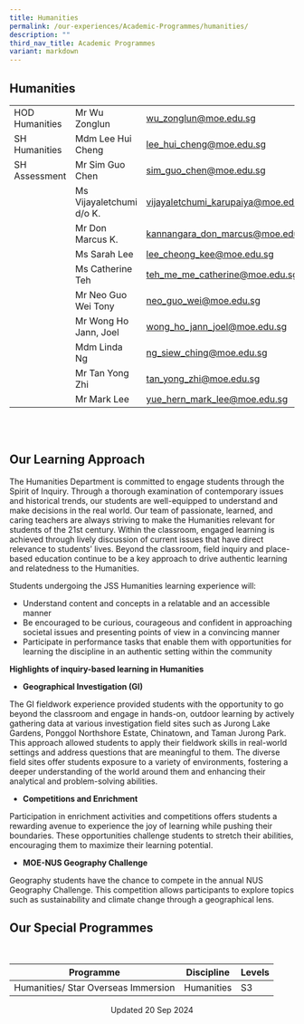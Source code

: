 ```yaml
---
title: Humanities
permalink: /our-experiences/Academic-Programmes/humanities/
description: ""
third_nav_title: Academic Programmes
variant: markdown
---
```

## Humanities

 
|  |  |  |
| -------- | -------- | -------- |
| HOD Humanities  | Mr Wu Zonglun    | [wu_zonglun@moe.edu.sg](wu_zonglun@moe.edu.sg)   |
|SH Humanities|Mdm Lee Hui Cheng|[lee\_hui\_cheng@moe.edu.sg](mailto:lee_hui_cheng@moe.edu.sg)  |
|SH Assessment|Mr Sim Guo Chen|[sim\_guo\_chen@moe.edu.sg](mailto:sim_guo_chen@moe.edu.sg)  |
|      | Ms Vijayaletchumi d/o K.    | [vijayaletchumi\_karupaiya@moe.edu.sg](mailto:vijayaletchumi_karupaiya@moe.edu.sg)     |
|      | Mr Don Marcus K.    | [kannangara\_don\_marcus@moe.edu.sg](mailto:kannangara_don_marcus@moe.edu.sg)   |
|     | Ms Sarah Lee   | [lee_cheong_kee@moe.edu.sg](mailto:lee_cheong_kee@moe.edu.sg)   |
|      | Ms Catherine Teh   | [teh\_me\_me\_catherine@moe.edu.sg](mailto:teh_me_me_catherine@moe.edu.sg)   |
|     | Mr Neo Guo Wei Tony    | [neo\_guo\_wei@moe.edu.sg](mailto:neo_guo_wei@moe.edu.sg)    |
|      | Mr Wong Ho Jann, Joel    | [wong\_ho\_jann\_joel@moe.edu.sg](mailto:wong_ho_jann_joel@moe.edu.sg)     |
|     | Mdm Linda Ng     | [ng\_siew\_ching@moe.edu.sg](mailto:ng_siew_ching@moe.edu.sg)    |
|     | Mr Tan Yong Zhi     | [tan_yong_zhi@moe.edu.sg](tan_yong_zhi@moe.edu.sg)   |
|     | Mr Mark Lee     | yue_hern_mark_lee@moe.edu.sg |

 <br>

<br>

## Our Learning Approach

The Humanities Department is committed to engage students through the Spirit of Inquiry. Through a thorough examination of contemporary issues and historical trends, our students are well-equipped to understand and make decisions in the real world. Our team of passionate, learned, and caring teachers are always striving to make the Humanities relevant for students of the 21st century. Within the classroom, engaged learning is achieved through lively discussion of current issues that have direct relevance to students’ lives. Beyond the classroom, field inquiry and place-based education continue to be a key approach to drive authentic learning and relatedness to the Humanities.

Students undergoing the JSS Humanities learning experience will:

*   Understand content and concepts in a relatable and an accessible manner
*   Be encouraged to be curious, courageous and confident in approaching societal issues and presenting points of view in a convincing manner
*   Participate in performance tasks that enable them with opportunities for learning the discipline in an authentic setting within the community

**Highlights of inquiry-based learning in Humanities**&nbsp;

- **Geographical Investigation (GI)**

The GI fieldwork experience provided students with the opportunity to go beyond the classroom and engage in hands-on, outdoor learning by actively gathering data at various investigation field sites such as Jurong Lake Gardens, Ponggol Northshore Estate, Chinatown, and Taman Jurong Park. This approach allowed students to apply their fieldwork skills in real-world settings and address questions that are meaningful to them. The diverse field sites offer students exposure to a variety of environments, fostering a deeper understanding of the world around them and enhancing their analytical and problem-solving abilities.

- **Competitions and Enrichment**

Participation in enrichment activities and competitions offers students a rewarding avenue to experience the joy of learning while pushing their boundaries. These opportunities challenge students to stretch their abilities, encouraging them to maximize their learning potential.

- **MOE-NUS Geography Challenge**

Geography students have the chance to compete in the annual NUS Geography Challenge. This competition allows participants to explore topics such as sustainability and climate change through a geographical lens.



## Our Special Programmes
<br>

| Programme | Discipline | Levels |
| -------- | -------- | -------- |
| Humanities/ Star Overseas Immersion    | Humanities   | S3     |

<center> Updated 20 Sep 2024 </center>